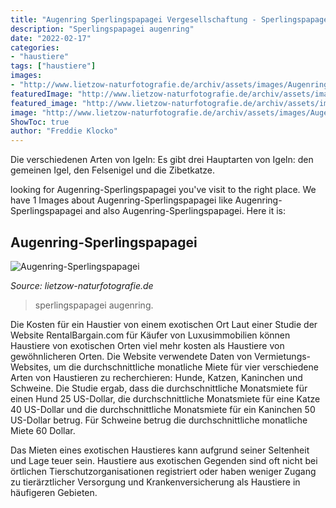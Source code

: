 ```yaml
---
title: "Augenring Sperlingspapagei Vergesellschaftung - Sperlingspapagei Augenring"
description: "Sperlingspapagei augenring"
date: "2022-02-17"
categories:
- "haustiere"
tags: ["haustiere"]
images:
- "http://www.lietzow-naturfotografie.de/archiv/assets/images/Augenring-Sperlingspapagei.jpg"
featuredImage: "http://www.lietzow-naturfotografie.de/archiv/assets/images/Augenring-Sperlingspapagei.jpg"
featured_image: "http://www.lietzow-naturfotografie.de/archiv/assets/images/Augenring-Sperlingspapagei.jpg"
image: "http://www.lietzow-naturfotografie.de/archiv/assets/images/Augenring-Sperlingspapagei.jpg"
ShowToc: true
author: "Freddie Klocko"
---
```



Die verschiedenen Arten von Igeln: Es gibt drei Hauptarten von Igeln: den gemeinen Igel, den Felsenigel und die Zibetkatze.

	

		
looking for Augenring-Sperlingspapagei you've visit to the right place. We have 1 Images about Augenring-Sperlingspapagei like Augenring-Sperlingspapagei and also Augenring-Sperlingspapagei. Here it is:
		
    
## Augenring-Sperlingspapagei

<img loading=lazy src="http://www.lietzow-naturfotografie.de/archiv/assets/images/Augenring-Sperlingspapagei.jpg" onerror="this.onerror=null;this.src='https://tse1.mm.bing.net/th?id=OIP.io59sleSYzwKzgSisBgF5gAAAA&amp;pid=15.1';" alt="Augenring-Sperlingspapagei">

_Source: lietzow-naturfotografie.de_

>sperlingspapagei augenring. 

	

Die Kosten für ein Haustier von einem exotischen Ort
Laut einer Studie der Website RentalBargain.com für Käufer von Luxusimmobilien können Haustiere von exotischen Orten viel mehr kosten als Haustiere von gewöhnlicheren Orten.
Die Website verwendete Daten von Vermietungs-Websites, um die durchschnittliche monatliche Miete für vier verschiedene Arten von Haustieren zu recherchieren: Hunde, Katzen, Kaninchen und Schweine. Die Studie ergab, dass die durchschnittliche Monatsmiete für einen Hund 25 US-Dollar, die durchschnittliche Monatsmiete für eine Katze 40 US-Dollar und die durchschnittliche Monatsmiete für ein Kaninchen 50 US-Dollar betrug. Für Schweine betrug die durchschnittliche monatliche Miete 60 Dollar.

Das Mieten eines exotischen Haustieres kann aufgrund seiner Seltenheit und Lage teuer sein. Haustiere aus exotischen Gegenden sind oft nicht bei örtlichen Tierschutzorganisationen registriert oder haben weniger Zugang zu tierärztlicher Versorgung und Krankenversicherung als Haustiere in häufigeren Gebieten.


